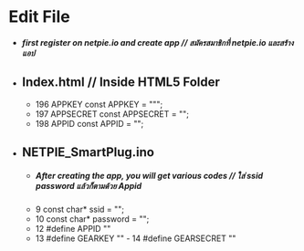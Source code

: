 # Edit File
   - ##### first register on netpie.io and create app // สมัครสมาชิกที่ netpie.io และสร้างแอป 
   - ## **Index.html** // Inside HTML5 Folder
      - 196 APPKEY const APPKEY = """;
       - 197 APPSECRET const APPSECRET = "";
        - 198 APPID const APPID = "";
   - ## **NETPIE_SmartPlug.ino** 
     - ##### After creating the app, you will get various codes // ใส่ ssid password แล้วก็ตามด้วย Appid
     - 9 const char* ssid     = "";
      - 10 const char* password = "";
       - 12 #define APPID       ""
        - 13 #define GEARKEY     ""
         - 14 #define GEARSECRET  ""

 


